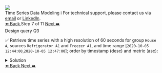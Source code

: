 <!-- TOP -->
<div class="top">
  <img src="https://datastax-academy.github.io/katapod-shared-assets/images/ds-academy-logo.svg" />
  <div class="scenario-title-section">
    <span class="scenario-title">Time Series Data Modeling</span>
    <span class="scenario-subtitle">ℹ️ For technical support, please contact us via <a href="mailto:aleksandr.volochnev@datastax.com">email</a> or <a href="https://dtsx.io/aleks">LinkedIn</a>.</span>
  </div>
</div>

<!-- NAVIGATION -->
<div id="navigation-top" class="navigation-top">
 <a href='command:katapod.loadPage?[{"step":"step6-astra"}]'
   class="btn btn-dark navigation-top-left">⬅️ Back
 </a>
<span class="step-count"> Step 7 of 11</span>
 <a href='command:katapod.loadPage?[{"step":"step8-astra"}]'
    class="btn btn-dark navigation-top-right">Next ➡️
  </a>
</div>

<!-- CONTENT -->

<div class="step-title">Design query Q3</div>

✅ Retrieve time series with a high resolution of 60 seconds for group `House A`, 
sources `Refrigerator A1` and `Freezer A1`, and time range [`2020-10-05 12:44:00`,`2020-10-05 12:47:00`]; 
order by timestamp (desc) and metric (asc):

<details>
  <summary>Solution</summary>

```
SELECT * 
FROM time_series.series_by_source_high
WHERE group = 'House A'
  AND source IN ('Refrigerator A1','Freezer A1')
  AND timestamp >= '2020-10-05 12:44:00'
  AND timestamp <= '2020-10-05 12:47:00';
```

</details>

<!-- NAVIGATION -->
<div id="navigation-bottom" class="navigation-bottom">
 <a href='command:katapod.loadPage?[{"step":"step6-astra"}]'
   class="btn btn-dark navigation-bottom-left">⬅️ Back
 </a>
 <a href='command:katapod.loadPage?[{"step":"step8-astra"}]'
    class="btn btn-dark navigation-bottom-right">Next ➡️
  </a>
</div>

